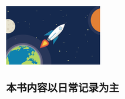 <img src="README.assets/v2-e3ff581c4f19196977248b7297a044f5_r.jpg" style="zoom:25%;" />


# 本书内容以日常记录为主